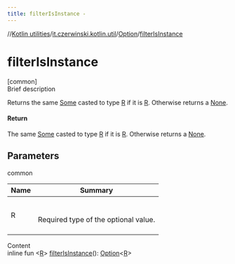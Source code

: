 ```yaml
---
title: filterIsInstance -
---
```

//[Kotlin utilities](../../index.html)/[it.czerwinski.kotlin.util](../index.html)/[Option](index.html)/[filterIsInstance](filter-is-instance.html)



# filterIsInstance  
[common]  
Brief description  


Returns the same [Some](../-some/index.html) casted to type [R](filter-is-instance.html) if it is [R](filter-is-instance.html). Otherwise returns a [None](../-none/index.html).



#### Return  


The same [Some](../-some/index.html) casted to type [R](filter-is-instance.html) if it is [R](filter-is-instance.html). Otherwise returns a [None](../-none/index.html).



## Parameters  
  
common  
  
|  Name|  Summary| 
|---|---|
| R| <br><br>Required type of the optional value.<br><br>
  
  
Content  
inline fun <[R](filter-is-instance.html)> [filterIsInstance](filter-is-instance.html)(): [Option](index.html)<[R](filter-is-instance.html)>  



